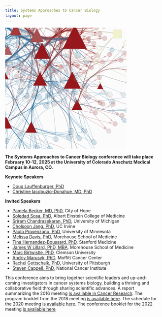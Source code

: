 ```yaml
---
title: Systems Approaches to Cancer Biology
layout: page
---
```


![Network diagram](/public/img/network_diag.png)


**The Systems Approaches to Cancer Biology conference will take place February 10-12, 2025 at the University of Colorado Anschutz Medical Campus in Aurora, CO.**


**Keynote Speakers**
- [Doug Lauffenburger, PhD](https://be.mit.edu/directory/douglas-a-lauffenburger)
- [Christine Iacobuzio-Donahue, MD, PhD](https://www.mskcc.org/research-areas/labs/christine-iacobuzio-donahue)

**Invited Speakers**
- [Pamela Becker, MD, PhD](https://www.cityofhope.org/pamela-becker), City of Hope
- [Soledad Sosa, PhD](https://www.sosa-lab.com/), Albert Einstein College of Medicine
- [Sriram Chandrasekaran, PhD](https://midas.umich.edu/faculty-member/sriram-chandrasekaran/), University of Michigan
- [Cholsoon Jang, PhD](https://sites.uci.edu/janglab/), UC Irvine
- [Paolo Provenzano, PhD](https://cse.umn.edu/bme/paolo-provenzano), University of Minnesota
- [Melissa Davis, PhD](https://www.mbdavislab.org/), Morehouse School of Medicine
- [Tina Hernandez-Boussard, PhD](https://med.stanford.edu/boussard-lab/people/tina_hernandez_boussard.html), Stanford Medicine
- [James W Lillard, PhD, MBA](https://www.msm.edu/about_us/FacultyDirectory/MicrobiologyBiochemistryImmunology/JamesLillard/index.php), Morehouse School of Medicine
- [Marc Birtwistle, PhD](https://www.clemson.edu/cecas/departments/chbe/people/birtwistle_m.html), Clemson University
- [Andriy Marusyk, PhD](https://www.moffitt.org/research-science/researchers/andriy-marusyk/), Moffitt Cancer Center
- [Rachel Gottschalk, PhD](https://www.isb.pitt.edu/people/faculty/rachel-gottschalk-phd), University of Pittsburgh
- [Steven Cappell, PhD](https://ccr.cancer.gov/staff-directory/steven-d-cappell), National Cancer Institute

This conference aims to bring together scientific leaders and up-and-coming investigators in cancer systems biology, building a thriving and collaborative field through sharing scientific advances. A report summarizing the 2016 meeting [is available in Cancer Research](http://cancerres.aacrjournals.org/content/76/23/6774). The program booklet from the 2018 meeting [is available here](/public/sacb%202018%20online%20booklet%20final.pdf). The schedule for the 2020 meeting [is available here](https://sacbmeeting.org/2020/schedule). The conference booklet for the 2022 meeting [is available here](/public/SACB_2022_booklet_FINAL.pdf)
